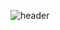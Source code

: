 ![header](https://capsule-render.vercel.app/api?type=waving&color=34E939&height=300&section=header&text=박준영의%20사이버%20텃밭&fontSize=50)
